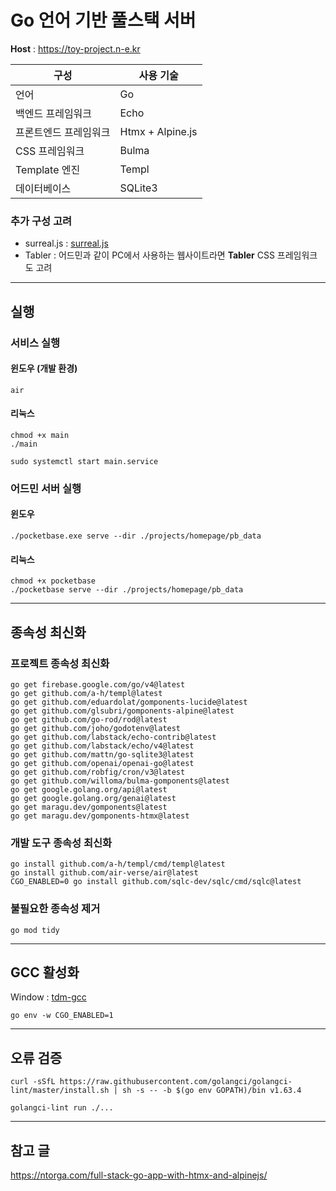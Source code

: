 # Go 언어 기반 풀스택 서버

**Host** : https://toy-project.n-e.kr

| 구성                  | 사용 기술        |
| --------------------- | ---------------- |
| 언어                  | Go               |
| 백엔드 프레임워크     | Echo             |
| 프론트엔드 프레임워크 | Htmx + Alpine.js |
| CSS 프레임워크        | Bulma            |
| Template 엔진         | Templ            |
| 데이터베이스          | SQLite3          |

### 추가 구성 고려

- surreal.js : [surreal.js](https://cdn.jsdelivr.net/gh/gnat/surreal@main/surreal.js)
- Tabler : 어드민과 같이 PC에서 사용하는 웹사이트라면 **Tabler** CSS 프레임워크도 고려

---

## 실행

### 서비스 실행

#### 윈도우 (개발 환경)

```shell
air
```

#### 리눅스

```shell
chmod +x main
./main
```

```shell
sudo systemctl start main.service
```

### 어드민 서버 실행

#### 윈도우

```shell
./pocketbase.exe serve --dir ./projects/homepage/pb_data
```

#### 리눅스

```shell
chmod +x pocketbase
./pocketbase serve --dir ./projects/homepage/pb_data
```

---

## 종속성 최신화

### 프로젝트 종속성 최신화

```shell
go get firebase.google.com/go/v4@latest
go get github.com/a-h/templ@latest
go get github.com/eduardolat/gomponents-lucide@latest
go get github.com/glsubri/gomponents-alpine@latest
go get github.com/go-rod/rod@latest
go get github.com/joho/godotenv@latest
go get github.com/labstack/echo-contrib@latest
go get github.com/labstack/echo/v4@latest
go get github.com/mattn/go-sqlite3@latest
go get github.com/openai/openai-go@latest
go get github.com/robfig/cron/v3@latest
go get github.com/willoma/bulma-gomponents@latest
go get google.golang.org/api@latest
go get google.golang.org/genai@latest
go get maragu.dev/gomponents@latest
go get maragu.dev/gomponents-htmx@latest
```

### 개발 도구 종속성 최신화

```shell
go install github.com/a-h/templ/cmd/templ@latest
go install github.com/air-verse/air@latest
CGO_ENABLED=0 go install github.com/sqlc-dev/sqlc/cmd/sqlc@latest
```

### 불필요한 종속성 제거

```shell
go mod tidy
```

---

## GCC 활성화

Window : [tdm-gcc](https://jmeubank.github.io/tdm-gcc/)

```shell
go env -w CGO_ENABLED=1
```

---

## 오류 검증

```shell
curl -sSfL https://raw.githubusercontent.com/golangci/golangci-lint/master/install.sh | sh -s -- -b $(go env GOPATH)/bin v1.63.4
```

```shell
golangci-lint run ./...
```

---

## 참고 글

https://ntorga.com/full-stack-go-app-with-htmx-and-alpinejs/
